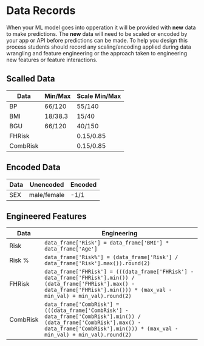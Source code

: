 # Data Records

When your ML model goes into opperation it will be provided with **new** data to make predictions. The **new** data will need to be scaled or encoded by your app or API before predictions can be made. To help you design this process students should record any scaling/encoding applied during data wrangling and feature engineering or the approach taken to engineering new features or feature interactions.

## Scalled Data

| Data     | Min/Max | Scale Min/Max |
| -------- | ------- | ------------- |
| BP       | 66/120  | 55/140        |
| BMI      | 18/38.3 | 15/40         |
| BGU      | 66/120  | 40/150        |
| FHRisk   |         | 0.15/0.85     |
| CombRisk |         | 0.15/0.85     |

## Encoded Data

| Data | Unencoded   | Encoded |
| ---- | ----------- | ------- |
| SEX  | male/female | -1/1    |

## Engineered Features

| Data     | Engineering                                                                                                                                                                                     |
| -------- | ----------------------------------------------------------------------------------------------------------------------------------------------------------------------------------------------- |
| Risk     | `data_frame['Risk'] = data_frame['BMI'] * data_frame['Age']`                                                                                                                                    |
| Risk %   | `data_frame['Risk%'] = (data_frame['Risk'] / data_frame['Risk'].max()).round(2)`                                                                                                                |
| FHRisk   | `data_frame['FHRisk'] = (((data_frame['FHRisk'] - data_frame['FHRisk'].min()) / (data_frame['FHRisk'].max() - data_frame['FHRisk'].min())) * (max_val - min_val) + min_val).round(2)`           |
| CombRisk | `data_frame['CombRisk'] = (((data_frame['CombRisk'] - data_frame['CombRisk'].min()) / (data_frame['CombRisk'].max() - data_frame['CombRisk'].min())) * (max_val - min_val) + min_val).round(2)` |
